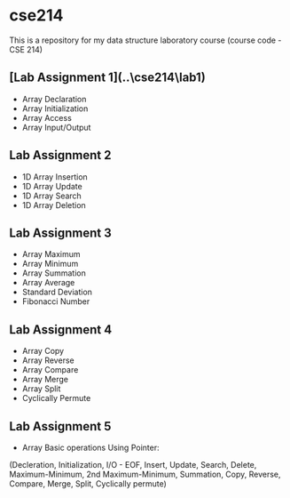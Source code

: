# cse214
This is a repository for my data structure laboratory course (course code - CSE 214)
## [Lab Assignment 1](..\cse214\lab1\)
* Array Declaration
* Array Initialization
* Array Access
* Array Input/Output

## Lab Assignment 2
* 1D Array Insertion
* 1D Array Update
* 1D Array Search
* 1D Array Deletion

## Lab Assignment 3
* Array Maximum
* Array Minimum
* Array Summation
* Array Average
* Standard Deviation
* Fibonacci Number

## Lab Assignment 4
* Array Copy
* Array Reverse
* Array Compare
* Array Merge
* Array Split
* Cyclically Permute

## Lab Assignment 5
* Array Basic operations Using Pointer:

(Decleration, Initialization, I/O - EOF, Insert, Update, Search, Delete, Maximum-Minimum,
2nd Maximum-Minimum, Summation, Copy, Reverse, Compare, Merge, Split, Cyclically permute)


